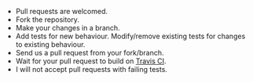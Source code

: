 * Pull requests are welcomed.
* Fork the repository.
* Make your changes in a branch.
* Add tests for new behaviour. Modify/remove existing tests for changes to existing behaviour.
* Send us a pull request from your fork/branch.
* Wait for your pull request to build on [Travis CI](https://travis-ci.org/freerange/mocha).
* I will not accept pull requests with failing tests.
